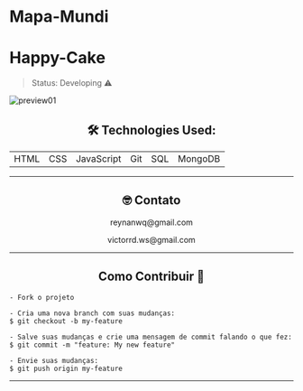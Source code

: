# Mapa-Mundi

# Happy-Cake


> Status: Developing ⚠️

![preview01](https://user-images.githubusercontent.com/90296084/230648029-e2eace95-1c09-490f-b878-193dba62c257.png)


<h2 align="center"> 🛠 Technologies Used: </h2>
<table align="center">
    <tr>
        <td>HTML</td>
        <td>CSS</td>
        <td>JavaScript</td>
        <td>Git</td>
        <td>SQL</td>
        <td>MongoDB</td>
    </tr>
<table>

---

<h2 align="center"> 🤓 Contato</h2> 
<p align="center">reynanwq@gmail.com</p>
<p align="center">victorrd.ws@gmail.com</p>

---

<h2 align="center">Como Contribuir 💪</h2>

   ```
   - Fork o projeto 

   - Cria uma nova branch com suas mudanças:
   $ git checkout -b my-feature

   - Salve suas mudanças e crie uma mensagem de commit falando o que fez:
   $ git commit -m "feature: My new feature"

   - Envie suas mudanças:
   $ git push origin my-feature
   ```

---
